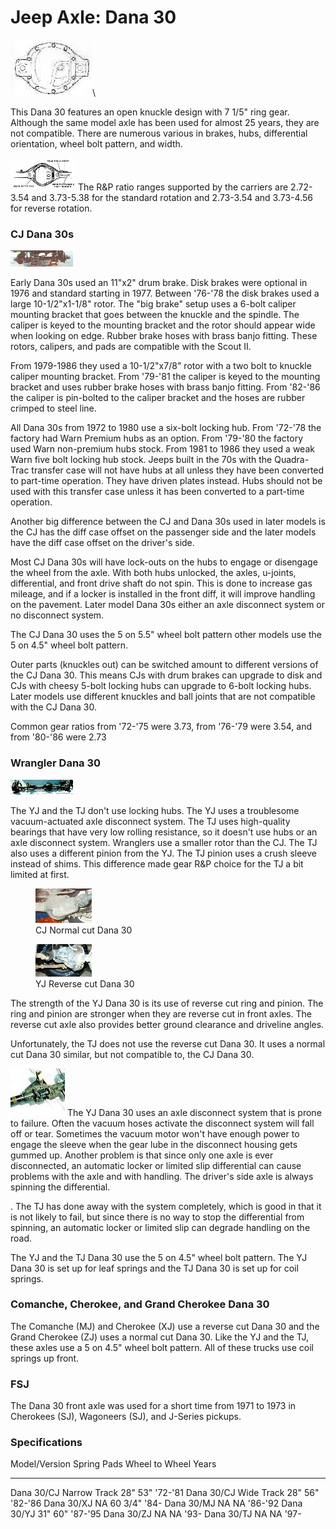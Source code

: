 # Jeep Axle: Dana 30

[![Dana 30 diff cover](/images/axle/bwd30_.jpg)](/images/axle/bwd30.jpg)\

This Dana 30 features an open knuckle design with 7 1/5\" ring gear. Although the same model axle has been used for almost 25 years, they are not compatible. There are numerous various in brakes, hubs, differential orientation, wheel bolt pattern, and width.

[![Dana id](/images/axle/danaid_.gif)](/images/axle/danaid.gif) The R&P ratio ranges supported by the carriers are 2.72-3.54 and 3.73-5.38 for the standard rotation and 2.73-3.54 and 3.73-4.56 for reverse rotation.

### CJ Dana 30s

[![Dana 30 front](/images/axle/d30_.jpg)](/images/axle/d30.jpg)

Early Dana 30s used an 11\"x2\" drum brake. Disk brakes were optional in 1976 and standard starting in 1977. Between \'76-\'78 the disk brakes used a large 10-1/2\"x1-1/8\" rotor. The \"big brake\" setup uses a 6-bolt caliper mounting bracket that goes between the knuckle and the spindle. The caliper is keyed to the mounting bracket and the rotor should appear wide when looking on edge. Rubber brake hoses with brass banjo fitting. These rotors, calipers, and pads are compatible with the Scout II.

From 1979-1986 they used a 10-1/2\"x7/8\" rotor with a two bolt to knuckle caliper mounting bracket. From \'79-\'81 the caliper is keyed to the mounting bracket and uses rubber brake hoses with brass banjo fitting. From \'82-\'86 the caliper is pin-bolted to the caliper bracket and the hoses are rubber crimped to steel line.

All Dana 30s from 1972 to 1980 use a six-bolt locking hub. From \'72-\'78 the factory had Warn Premium hubs as an option. From \'79-\'80 the factory used Warn non-premium hubs stock. From 1981 to 1986 they used a weak Warn five bolt locking hub stock. Jeeps built in the 70s with the Quadra-Trac transfer case will not have hubs at all unless they have been converted to part-time operation. They have driven plates instead. Hubs should not be used with this transfer case unless it has been converted to a part-time operation.

Another big difference between the CJ and Dana 30s used in later models is the CJ has the diff case offset on the passenger side and the later models have the diff case offset on the driver\'s side.

Most CJ Dana 30s will have lock-outs on the hubs to engage or disengage the wheel from the axle. With both hubs unlocked, the axles, u-joints, differential, and front drive shaft do not spin. This is done to increase gas mileage, and if a locker is installed in the front diff, it will improve handling on the pavement. Later model Dana 30s either an axle disconnect system or no disconnect system.

The CJ Dana 30 uses the 5 on 5.5\" wheel bolt pattern other models use the 5 on 4.5\" wheel bolt pattern.

Outer parts (knuckles out) can be switched amount to different versions of the CJ Dana 30. This means CJs with drum brakes can upgrade to disk and CJs with cheesy 5-bolt locking hubs can upgrade to 6-bolt locking hubs. Later models use different knuckles and ball joints that are not compatible with the CJ Dana 30.

Common gear ratios from \'72-\'75 were 3.73, from \'76-\'79 were 3.54, and from \'80-\'86 were 2.73

### Wrangler Dana 30

[![Dana 30 YJ](/images/axle/d30yj01_.jpg)](/images/axle/d30yj01.jpg)

The YJ and the TJ don\'t use locking hubs. The YJ uses a troublesome vacuum-actuated axle disconnect system. The TJ uses high-quality bearings that have very low rolling resistance, so it doesn\'t use hubs or an axle disconnect system. Wranglers use a smaller rotor than the CJ. The TJ also uses a different pinion from the YJ. The TJ pinion uses a crush sleeve instead of shims. This difference made gear R&P choice for the TJ a bit limited at first.

<figure>
<a href="/images/axle/d30cj.jpg"><img src="/images/axle/d30cj_.jpg" alt="Dana 30 CJ" /></a>
<figcaption>CJ Normal cut Dana 30</figcaption>
</figure>

<figure>
<a href="/images/axle/d30yj.jpg"><img src="/images/axle/d30yj_.jpg" alt="Dana 30 YJ" /></a>
<figcaption>YJ Reverse cut Dana 30</figcaption>
</figure>

The strength of the YJ Dana 30 is its use of reverse cut ring and pinion. The ring and pinion are stronger when they are reverse cut in front axles. The reverse cut axle also provides better ground clearance and driveline angles.

Unfortunately, the TJ does not use the reverse cut Dana 30. It uses a normal cut Dana 30 similar, but not compatible to, the CJ Dana 30.

[![Dana 30 Axle Disconnect](/images/axle/d30vac_.jpg)](/images/axle/d30vac.jpg) The YJ Dana 30 uses an axle disconnect system that is prone to failure. Often the vacuum hoses activate the disconnect system will fall off or tear. Sometimes the vacuum motor won\'t have enough power to engage the sleeve when the gear lube in the disconnect housing gets gummed up. Another problem is that since only one axle is ever disconnected, an automatic locker or limited slip differential can cause problems with the axle and with handling. The driver\'s side axle is always spinning the differential.

. The TJ has done away with the system completely, which is good in that it is not likely to fail, but since there is no way to stop the differential from spinning, an automatic locker or limited slip can degrade handling on the road.

The YJ and the TJ Dana 30 use the 5 on 4.5\" wheel bolt pattern. The YJ Dana 30 is set up for leaf springs and the TJ Dana 30 is set up for coil springs.

### Comanche, Cherokee, and Grand Cherokee Dana 30

The Comanche (MJ) and Cherokee (XJ) use a reverse cut Dana 30 and the Grand Cherokee (ZJ) uses a normal cut Dana 30. Like the YJ and the TJ, these axles use a 5 on 4.5\" wheel bolt pattern. All of these trucks use coil springs up front.

### FSJ

The Dana 30 front axle was used for a short time from 1971 to 1973 in Cherokees (SJ), Wagoneers (SJ), and J-Series pickups.

### Specifications

  Model/Version             Spring Pads   Wheel to Wheel   Years
  ------------------------- ------------- ---------------- -----------
  Dana 30/CJ Narrow Track   28\"          53\"             \'72-\'81
  Dana 30/CJ Wide Track     28\"          56\"             \'82-\'86
  Dana 30/XJ                NA            60 3/4\"         \'84-
  Dana 30/MJ                NA            NA               \'86-\'92
  Dana 30/YJ                31\"          60\"             \'87-\'95
  Dana 30/ZJ                NA            NA               \'93-
  Dana 30/TJ                NA            NA               \'97-
